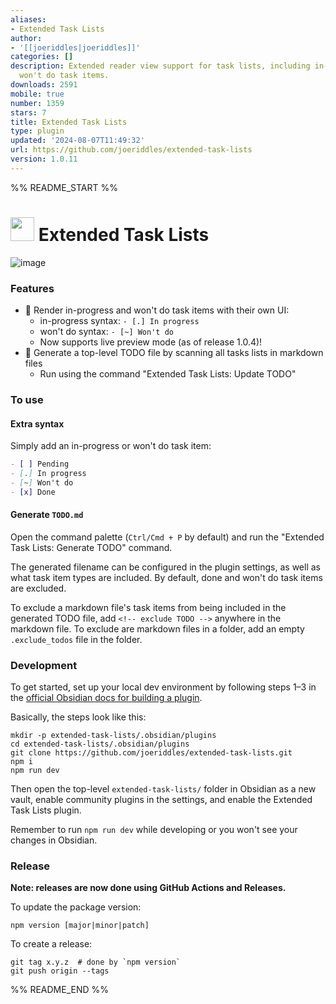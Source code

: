 ```yaml
---
aliases:
- Extended Task Lists
author:
- '[[joeriddles|joeriddles]]'
categories: []
description: Extended reader view support for task lists, including in-progress and
  won't do task items.
downloads: 2591
mobile: true
number: 1359
stars: 7
title: Extended Task Lists
type: plugin
updated: '2024-08-07T11:49:32'
url: https://github.com/joeriddles/extended-task-lists
version: 1.0.11
---
```


%% README_START %%

<h1>
<img src="https://raw.githubusercontent.com/joeriddles/extended-task-lists/HEAD//static/logo-sm.png" height="38" width="38" />
Extended Task Lists
</h1>

![image](https://raw.githubusercontent.com/joeriddles/extended-task-lists/HEAD/static/screenshot.png)

### Features
- 🌟 Render in-progress and won't do task items with their own UI:
  - in-progress syntax: `- [.] In progress`
  - won't do syntax: `- [~] Won't do`
  - Now supports live preview mode (as of release 1.0.4)!
- 🌟 Generate a top-level TODO file by scanning all tasks lists in markdown files
  - Run using the command "Extended Task Lists: Update TODO"

### To use

#### Extra syntax
Simply add an in-progress or won't do task item: 

```markdown
- [ ] Pending
- [.] In progress 
- [~] Won't do
- [x] Done
```

#### Generate `TODO.md`
Open the command palette (`Ctrl/Cmd + P` by default) and run the "Extended Task Lists: Generate TODO" command.

The generated filename can be configured in the plugin settings, as well as what task item types are included. By default, done and won't do task items are excluded.

To exclude a markdown file's task items from being included in the generated TODO file, add `<!-- exclude TODO -->` anywhere in the markdown file. To exclude are markdown files in a folder, add an empty `.exclude_todos` file in the folder.

### Development

To get started, set up your local dev environment by following steps 1–3 in the [official Obsidian docs for building a plugin](https://docs.obsidian.md/Plugins/Getting+started/Build+a+plugin#Step+1+Download+the+sample+plugin).

Basically, the steps look like this:
```shell
mkdir -p extended-task-lists/.obsidian/plugins
cd extended-task-lists/.obsidian/plugins
git clone https://github.com/joeriddles/extended-task-lists.git
npm i
npm run dev
```

Then open the top-level `extended-task-lists/` folder in Obsidian as a new vault, enable community plugins in the settings, and enable the Extended Task Lists plugin.

Remember to run `npm run dev` while developing or you won't see your changes in Obsidian.

### Release

**Note: releases are now done using GitHub Actions and Releases.**

To update the package version:
```shell
npm version [major|minor|patch]
```

To create a release:
```shell
git tag x.y.z  # done by `npm version`
git push origin --tags
```


%% README_END %%